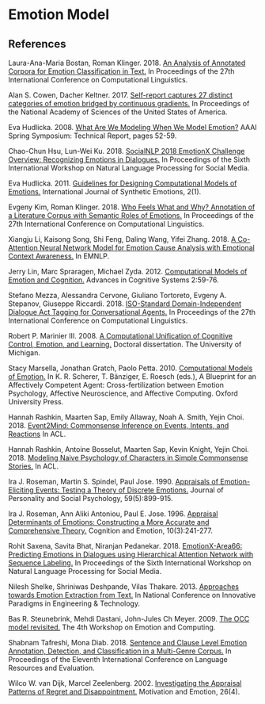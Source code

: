 # Emotion Model

## References

Laura-Ana-Maria Bostan, Roman Klinger. 2018. [An Analysis of Annotated Corpora for Emotion Classification in Text.](https://github.com/threelittlemonkeys/emotion-model/blob/master/references/bostan_et_al_2018.pdf) In Proceedings of the 27th International Conference on Computational Linguistics.

Alan S. Cowen, Dacher Keltner. 2017. [Self-report captures 27 distinct categories of emotion bridged by continuous gradients.](https://github.com/threelittlemonkeys/emotion-model/blob/master/references/cowen_et_al_2017.pdf) In Proceedings of the National Academy of Sciences of the United States of America.

Eva Hudlicka. 2008. [What Are We Modeling When We Model Emotion?](https://github.com/threelittlemonkeys/emotion-model/blob/master/references/hudlicka_2008.pdf) AAAI Spring Symposium: Technical Report, pages 52-59.

Chao-Chun Hsu, Lun-Wei Ku. 2018. [SocialNLP 2018 EmotionX Challenge Overview: Recognizing Emotions in Dialogues.](https://github.com/threelittlemonkeys/emotion-model/blob/master/references/hsu_et_al_2018.pdf) In Proceedings of the Sixth International Workshop on Natural Language Processing for Social Media.

Eva Hudlicka. 2011. [Guidelines for Designing Computational Models of Emotions.](https://github.com/threelittlemonkeys/emotion-model/blob/master/references/hudlicka_2011.pdf) International Journal of Synthetic Emotions, 2(1).

Evgeny Kim, Roman Klinger. 2018. [Who Feels What and Why? Annotation of a Literature Corpus with Semantic Roles of Emotions.](https://github.com/threelittlemonkeys/emotion-model/blob/master/references/kim_et_al_2018.pdf) In Proceedings of the 27th International Conference on Computational Linguistics.

Xiangju Li, Kaisong Song, Shi Feng, Daling Wang, Yifei Zhang. 2018. [A Co-Attention Neural Network Model for Emotion Cause Analysis with Emotional Context Awareness.](https://github.com/threelittlemonkeys/emotion-model/blob/master/references/li_et_al_2018.pdf) In EMNLP.

Jerry Lin, Marc Spraragen, Michael Zyda. 2012. [Computational Models of Emotion and Cognition.](https://github.com/threelittlemonkeys/emotion-model/blob/master/references/lin_et_al_2012.pdf) Advances in Cognitive Systems 2:59-76.

Stefano Mezza, Alessandra Cervone, Giuliano Tortoreto, Evgeny A. Stepanov, Giuseppe Riccardi. 2018. [ISO-Standard Domain-Independent Dialogue Act Tagging for Conversational Agents.](https://github.com/threelittlemonkeys/emotion-model/blob/master/references/mezza_et_al_2018.pdf) In Proceedings of the 27th International Conference on Computational Linguistics.

Robert P. Marinier III. 2008. [A Computational Unification of Cognitive Control, Emotion, and Learning.](https://github.com/threelittlemonkeys/emotion-model/blob/master/references/marinier_iii_2008.pdf) Doctoral dissertation. The University of Michigan.

Stacy Marsella, Jonathan Gratch, Paolo Petta. 2010. [Computational Models of Emotion.](https://github.com/threelittlemonkeys/emotion-model/blob/master/references/marsella_et_al_2010.pdf) In K. R. Scherer, T. Bänziger, E. Roesch (eds.), A Blueprint for an Affectively Competent Agent: Cross-fertilization between Emotion Psychology, Affective Neuroscience, and Affective Computing. Oxford University Press.

Hannah Rashkin, Maarten Sap, Emily Allaway, Noah A. Smith, Yejin Choi. 2018. [Event2Mind: Commonsense Inference on Events, Intents, and Reactions](https://github.com/threelittlemonkeys/emotion-model/blob/master/references/rashkin_et_al_2018a.pdf) In ACL.

Hannah Rashkin, Antoine Bosselut, Maarten Sap, Kevin Knight, Yejin Choi. 2018. [Modeling Naive Psychology of Characters in Simple Commonsense Stories.](https://github.com/threelittlemonkeys/emotion-model/blob/master/references/rashkin_et_al_2018b.pdf) In ACL.

Ira J. Roseman, Martin S. Spindel, Paul Jose. 1990. [Appraisals of Emotion-Eliciting Events: Testing a Theory of Discrete Emotions.](https://github.com/threelittlemonkeys/emotion-model/blob/master/references/roseman_et_al_1990.pdf) Journal of Personality and Social Psychology, 59(5):899-915.

Ira J. Roseman, Ann Aliki Antoniou, Paul E. Jose. 1996. [Appraisal Determinants of Emotions: Constructing a More Accurate and Comprehensive Theory.](https://github.com/threelittlemonkeys/emotion-model/blob/master/references/roseman_et_al_1996.pdf) Cognition and Emotion, 10(3):241-277.

Rohit Saxena, Savita Bhat, Niranjan Pedanekar. 2018. [EmotionX-Area66: Predicting Emotions in Dialogues using Hierarchical Attention Network with Sequence Labeling.](https://github.com/threelittlemonkeys/emotion-model/blob/master/references/saxena_et_al_2018.pdf) In Proceedings of the Sixth International Workshop on Natural Language Processing for Social Media.

Nilesh Shelke, Shriniwas Deshpande, Vilas Thakare. 2013. [Approaches towards Emotion Extraction from Text.](https://github.com/threelittlemonkeys/emotion-model/blob/master/references/shelke_et_al_2017.pdf) In National Conference on Innovative Paradigms in Engineering & Technology.

Bas R. Steunebrink, Mehdi Dastani, John-Jules Ch Meyer. 2009. [The OCC model revisited.](https://github.com/threelittlemonkeys/emotion-model/blob/master/references/steunebrink_et_al_2009.pdf) The 4th Workshop on Emotion and Computing.

Shabnam Tafreshi, Mona Diab. 2018. [Sentence and Clause Level Emotion Annotation, Detection, and Classification in a Multi-Genre Corpus.](https://github.com/threelittlemonkeys/emotion-model/blob/master/references/tafreshi_et_al_2018.pdf) In Proceedings of the Eleventh International Conference on Language Resources and Evaluation.

Wilco W. van Dijk, Marcel Zeelenberg. 2002. [Investigating the Appraisal Patterns of Regret and Disappointment.](https://github.com/threelittlemonkeys/emotion-model/blob/master/references/van_dijk_et_al_2002.pdf) Motivation and Emotion, 26(4).
